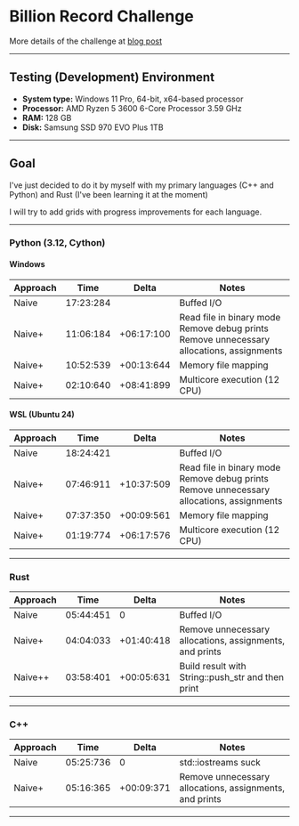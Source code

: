 # Billion Record Challenge

More details of the challenge at [blog post](https://www.morling.dev/blog/one-billion-row-challenge/)

---


## Testing (Development) Environment
- **System type:** Windows 11 Pro, 64-bit, x64-based processor
- **Processor:** AMD Ryzen 5 3600 6-Core Processor 3.59 GHz
- **RAM:** 128 GB
- **Disk:** Samsung SSD 970 EVO Plus 1TB

---


## Goal
I've just decided to do it by myself with my primary languages (C++ and Python) and Rust (I've been learning it at the moment)

I will try to add grids with progress improvements for each language.

---


### Python (3.12, Cython)
#### Windows
| Approach | Time      | Delta      | Notes                                                                                            |
|----------|-----------|------------|--------------------------------------------------------------------------------------------------|
| Naive    | 17:23:284 |            | Buffed I/O                                                                                       |
| Naive+   | 11:06:184 | +06:17:100 | Read file in binary mode<br/>Remove debug prints<br/>Remove unnecessary allocations, assignments |
| Naive+   | 10:52:539 | +00:13:644 | Memory file mapping                                                                              |
| Naive+   | 02:10:640 | +08:41:899 | Multicore execution (12 CPU)                                                                     |


#### WSL (Ubuntu 24)
| Approach | Time      | Delta      | Notes                                                                                            |
|----------|-----------|------------|--------------------------------------------------------------------------------------------------|
| Naive    | 18:24:421 |            | Buffed I/O                                                                                       |
| Naive+   | 07:46:911 | +10:37:509 | Read file in binary mode<br/>Remove debug prints<br/>Remove unnecessary allocations, assignments |
| Naive+   | 07:37:350 | +00:09:561 | Memory file mapping                                                                              |
| Naive+   | 01:19:774 | +06:17:576 | Multicore execution (12 CPU)                                                                     |

---


### Rust
| Approach | Time      | Delta      | Notes                                                   |
|----------|-----------|------------|---------------------------------------------------------|
| Naive    | 05:44:451 | 0          | Buffed I/O                                              |
| Naive+   | 04:04:033 | +01:40:418 | Remove unnecessary allocations, assignments, and prints |
| Naive++  | 03:58:401 | +00:05:631 | Build result with String::push_str and then print       |

---


### C++
| Approach | Time      | Delta      | Notes                                                   |
|----------|-----------|------------|---------------------------------------------------------|
| Naive    | 05:25:736 | 0          | std::iostreams suck                                     |
| Naive+   | 05:16:365 | +00:09:371 | Remove unnecessary allocations, assignments, and prints |

---
